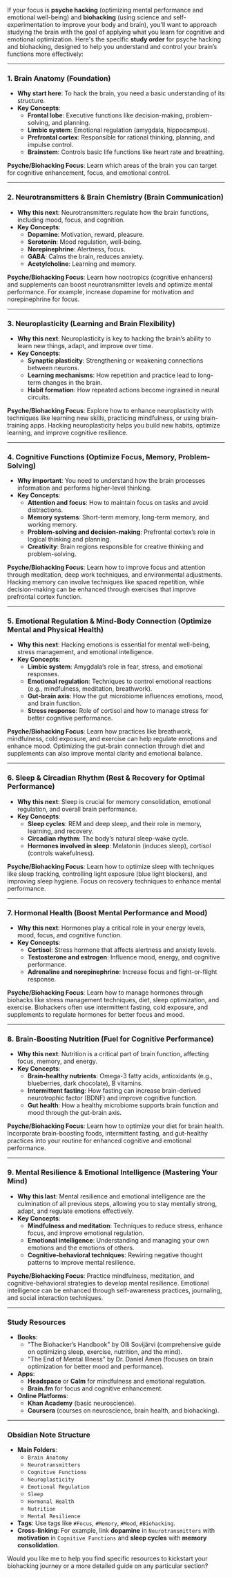 If your focus is **psyche hacking** (optimizing mental performance and emotional well-being) and **biohacking** (using science and self-experimentation to improve your body and brain), you'll want to approach studying the brain with the goal of applying what you learn for cognitive and emotional optimization. Here's the specific **study order** for psyche hacking and biohacking, designed to help you understand and control your brain’s functions more effectively:

---

### **1. Brain Anatomy (Foundation)**
   - **Why start here**: To hack the brain, you need a basic understanding of its structure.
   - **Key Concepts**:
     - **Frontal lobe**: Executive functions like decision-making, problem-solving, and planning.
     - **Limbic system**: Emotional regulation (amygdala, hippocampus).
     - **Prefrontal cortex**: Responsible for rational thinking, planning, and impulse control.
     - **Brainstem**: Controls basic life functions like heart rate and breathing.
   
   **Psyche/Biohacking Focus**: Learn which areas of the brain you can target for cognitive enhancement, focus, and emotional control.

---

### **2. Neurotransmitters & Brain Chemistry (Brain Communication)**
   - **Why this next**: Neurotransmitters regulate how the brain functions, including mood, focus, and cognition.
   - **Key Concepts**:
     - **Dopamine**: Motivation, reward, pleasure.
     - **Serotonin**: Mood regulation, well-being.
     - **Norepinephrine**: Alertness, focus.
     - **GABA**: Calms the brain, reduces anxiety.
     - **Acetylcholine**: Learning and memory.
   
   **Psyche/Biohacking Focus**: Learn how nootropics (cognitive enhancers) and supplements can boost neurotransmitter levels and optimize mental performance. For example, increase dopamine for motivation and norepinephrine for focus.

---

### **3. Neuroplasticity (Learning and Brain Flexibility)**
   - **Why this next**: Neuroplasticity is key to hacking the brain’s ability to learn new things, adapt, and improve over time.
   - **Key Concepts**:
     - **Synaptic plasticity**: Strengthening or weakening connections between neurons.
     - **Learning mechanisms**: How repetition and practice lead to long-term changes in the brain.
     - **Habit formation**: How repeated actions become ingrained in neural circuits.

   **Psyche/Biohacking Focus**: Explore how to enhance neuroplasticity with techniques like learning new skills, practicing mindfulness, or using brain-training apps. Hacking neuroplasticity helps you build new habits, optimize learning, and improve cognitive resilience.

---

### **4. Cognitive Functions (Optimize Focus, Memory, Problem-Solving)**
   - **Why important**: You need to understand how the brain processes information and performs higher-level thinking.
   - **Key Concepts**:
     - **Attention and focus**: How to maintain focus on tasks and avoid distractions.
     - **Memory systems**: Short-term memory, long-term memory, and working memory.
     - **Problem-solving and decision-making**: Prefrontal cortex’s role in logical thinking and planning.
     - **Creativity**: Brain regions responsible for creative thinking and problem-solving.

   **Psyche/Biohacking Focus**: Learn how to improve focus and attention through meditation, deep work techniques, and environmental adjustments. Hacking memory can involve techniques like spaced repetition, while decision-making can be enhanced through exercises that improve prefrontal cortex function.

---

### **5. Emotional Regulation & Mind-Body Connection (Optimize Mental and Physical Health)**
   - **Why this next**: Hacking emotions is essential for mental well-being, stress management, and emotional intelligence.
   - **Key Concepts**:
     - **Limbic system**: Amygdala’s role in fear, stress, and emotional responses.
     - **Emotional regulation**: Techniques to control emotional reactions (e.g., mindfulness, meditation, breathwork).
     - **Gut-brain axis**: How the gut microbiome influences emotions, mood, and brain function.
     - **Stress response**: Role of cortisol and how to manage stress for better cognitive performance.

   **Psyche/Biohacking Focus**: Learn how practices like breathwork, mindfulness, cold exposure, and exercise can help regulate emotions and enhance mood. Optimizing the gut-brain connection through diet and supplements can also improve mental clarity and emotional balance.

---

### **6. Sleep & Circadian Rhythm (Rest & Recovery for Optimal Performance)**
   - **Why this next**: Sleep is crucial for memory consolidation, emotional regulation, and overall brain performance.
   - **Key Concepts**:
     - **Sleep cycles**: REM and deep sleep, and their role in memory, learning, and recovery.
     - **Circadian rhythm**: The body’s natural sleep-wake cycle.
     - **Hormones involved in sleep**: Melatonin (induces sleep), cortisol (controls wakefulness).

   **Psyche/Biohacking Focus**: Learn how to optimize sleep with techniques like sleep tracking, controlling light exposure (blue light blockers), and improving sleep hygiene. Focus on recovery techniques to enhance mental performance.

---

### **7. Hormonal Health (Boost Mental Performance and Mood)**
   - **Why this next**: Hormones play a critical role in your energy levels, mood, focus, and cognitive function.
   - **Key Concepts**:
     - **Cortisol**: Stress hormone that affects alertness and anxiety levels.
     - **Testosterone and estrogen**: Influence mood, energy, and cognitive performance.
     - **Adrenaline and norepinephrine**: Increase focus and fight-or-flight response.

   **Psyche/Biohacking Focus**: Learn how to manage hormones through biohacks like stress management techniques, diet, sleep optimization, and exercise. Biohackers often use intermittent fasting, cold exposure, and supplements to regulate hormones for better focus and mood.

---

### **8. Brain-Boosting Nutrition (Fuel for Cognitive Performance)**
   - **Why this next**: Nutrition is a critical part of brain function, affecting focus, memory, and energy.
   - **Key Concepts**:
     - **Brain-healthy nutrients**: Omega-3 fatty acids, antioxidants (e.g., blueberries, dark chocolate), B vitamins.
     - **Intermittent fasting**: How fasting can increase brain-derived neurotrophic factor (BDNF) and improve cognitive function.
     - **Gut health**: How a healthy microbiome supports brain function and mood through the gut-brain axis.

   **Psyche/Biohacking Focus**: Learn how to optimize your diet for brain health. Incorporate brain-boosting foods, intermittent fasting, and gut-healthy practices into your routine for enhanced cognitive and emotional performance.

---

### **9. Mental Resilience & Emotional Intelligence (Mastering Your Mind)**
   - **Why this last**: Mental resilience and emotional intelligence are the culmination of all previous steps, allowing you to stay mentally strong, adapt, and regulate emotions effectively.
   - **Key Concepts**:
     - **Mindfulness and meditation**: Techniques to reduce stress, enhance focus, and improve emotional regulation.
     - **Emotional intelligence**: Understanding and managing your own emotions and the emotions of others.
     - **Cognitive-behavioral techniques**: Rewiring negative thought patterns to improve mental resilience.

   **Psyche/Biohacking Focus**: Practice mindfulness, meditation, and cognitive-behavioral strategies to develop mental resilience. Emotional intelligence can be enhanced through self-awareness practices, journaling, and social interaction techniques.

---

### **Study Resources**
   - **Books**:
     - "The Biohacker’s Handbook" by Olli Sovijärvi (comprehensive guide on optimizing sleep, exercise, nutrition, and the mind).
     - "The End of Mental Illness" by Dr. Daniel Amen (focuses on brain optimization for better mood and performance).
   - **Apps**:
     - **Headspace** or **Calm** for mindfulness and emotional regulation.
     - **Brain.fm** for focus and cognitive enhancement.
   - **Online Platforms**:
     - **Khan Academy** (basic neuroscience).
     - **Coursera** (courses on neuroscience, brain health, and biohacking).

---

### **Obsidian Note Structure**
   - **Main Folders**:
     - `Brain Anatomy`
     - `Neurotransmitters`
     - `Cognitive Functions`
     - `Neuroplasticity`
     - `Emotional Regulation`
     - `Sleep`
     - `Hormonal Health`
     - `Nutrition`
     - `Mental Resilience`
   - **Tags**: Use tags like `#Focus`, `#Memory`, `#Mood`, `#Biohacking`.
   - **Cross-linking**: For example, link **dopamine** in `Neurotransmitters` with **motivation** in `Cognitive Functions` and **sleep cycles** with **memory consolidation**.

Would you like me to help you find specific resources to kickstart your biohacking journey or a more detailed guide on any particular section?